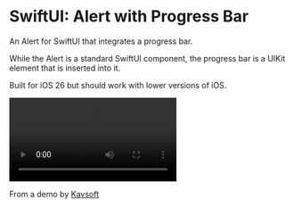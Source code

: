 # SwiftUI: Alert with Progress Bar

An Alert for SwiftUI that integrates a progress bar.

While the Alert is a standard SwiftUI component, the progress bar is a UIKit element that is inserted into it.

Built for iOS 26 but should work with lower versions of iOS.

![](ProgressAlert.mp4) 

From a demo by [Kavsoft](https://youtu.be/6p2syzm0Wuo?si=8IIBIZx2sfY38Lxb)